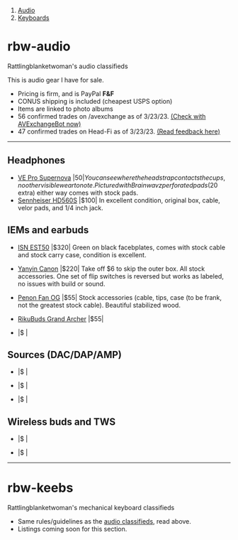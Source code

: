 1. [Audio](#rbw-audio)
2. [Keyboards](#rbw-keebs)

# rbw-audio
Rattlingblanketwoman's audio classifieds

This is audio gear I have for sale.
* Pricing is firm, and is PayPal **F&F**
* CONUS shipping is included (cheapest USPS option)
* Items are linked to photo albums
* 56 confirmed trades on /avexchange as of 3/23/23. <a href="https://www.reddit.com/message/compose/?to=AVexchangeBot&subject=Feedback%20Check&message=Enter%20username%20below%20that%20you%20want%20to%20check:%0A%0Au/rattlingblanketwoman">(Check with AVExchangeBot now)</a>
* 47 confirmed trades on Head-Fi as of 3/23/23. <a href="https://www.head-fi.org/members/rattlingblanketwoman.535939/#classifieds-feedback">(Read feedback here)</a>

___

## Headphones

* <a href="https://photos.app.goo.gl/tbgVABTy5Py1hca5A">VE Pro Supernova</a> |$50| You can see where the headstrap contacts the cups, no other visible wear to note. Pictured with Brainwavz perforated pads ($20 extra) either way comes with stock pads.
* <a href="https://photos.app.goo.gl/tbgVABTy5Py1hca5A">Sennheiser HD560S</a> |$100| In excellent condition, original box, cable, velor pads, and 1/4 inch jack.

## IEMs and earbuds

* <a href="">ISN EST50</a> |$320| Green on black facebplates, comes with stock cable and stock carry case, condition is excellent.</a>

* <a href="">Yanyin Canon</a> |$220| Take off $6 to skip the outer box. All stock accessories. One set of flip switches is reversed but works as labeled, no issues with build or sound.

* <a href="">Penon Fan OG</a> |$55| Stock accessories (cable, tips, case (to be frank, not the greatest stock cable). Beautiful stabilized wood.

* <a href="">RikuBuds Grand Archer</a> |$55|

* <a href=""></a> |$ |

## Sources (DAC/DAP/AMP)

* <a href=""></a> |$ |

* <a href=""></a> |$ |

* <a href=""></a> |$ |

## Wireless buds and TWS

* <a href=""></a> |$ |

* <a href=""></a> |$ |
___

# rbw-keebs
Rattlingblanketwoman's mechanical keyboard classifieds

* Same rules/guidelines as the [audio classifieds](#rbw-audio), read above.
* Listings coming soon for this section.
